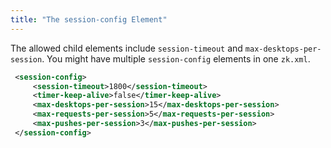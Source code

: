 ```yaml
---
title: "The session-config Element"
---
```


The allowed child elements include `session-timeout` and
`max-desktops-per-session`. You might have multiple `session-config`
elements in one `zk.xml`.

```xml
 <session-config>
     <session-timeout>1800</session-timeout>
     <timer-keep-alive>false</timer-keep-alive>
     <max-desktops-per-session>15</max-desktops-per-session>
     <max-requests-per-session>5</max-requests-per-session>
     <max-pushes-per-session>3</max-pushes-per-session>
 </session-config>
```
